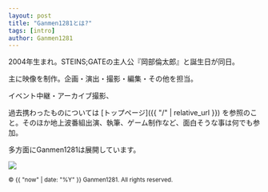 ```yaml
---
layout: post
title: "Ganmen1281とは?"
tags: [intro]
author: Ganmen1281
---
```


2004年生まれ。STEINS;GATEの主人公『岡部倫太郎』と誕生日が同日。

主に映像を制作。企画・演出・撮影・編集・その他を担当。

イベント中継・アーカイブ撮影、

過去携わったものについては [トップページ]({{ "/" | relative_url }}) を参照のこと。そのほか地上波番組出演、執筆、ゲーム制作など、面白そうな事は何でも参加。

多方面にGanmen1281は展開しています。

![]({{site.baseurl}}/assets/img/ganmen2.png)

<p><small>&copy; {{ "now" | date: "%Y" }} Ganmen1281. All rights reserved.</small></p>